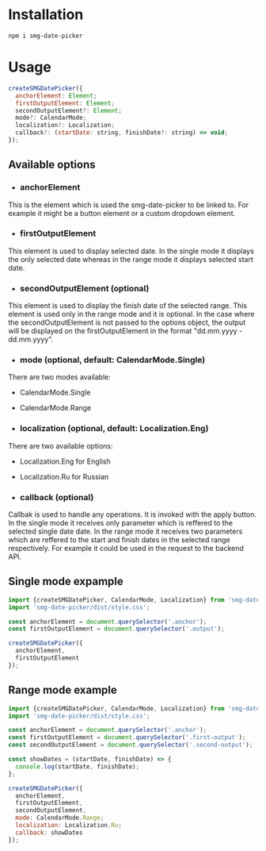 # Installation

```command
npm i smg-date-picker
```

# Usage

```js
createSMGDatePicker({
  anchorElement: Element;
  firstOutputElement: Element;
  secondOutputElement?: Element;
  mode?: CalendarMode;
  localization?: Localization;
  callback?: (startDate: string, finishDate?: string) => void;
});
```

## Available options

- ### anchorElement

This is the element which is used the smg-date-picker to be linked to.
For example it might be a button element or a custom dropdown element.

- ### firstOutputElement

This element is used to display selected date. In the single mode it displays the only selected date whereas in the range mode it displays selected start date.

- ### secondOutputElement (optional)

This element is used to display the finish date of the selected range.
This element is used only in the range mode and it is optional.
In the case where the secondOutputElement is not passed to the options object, the output will be displayed on the firstOutputElement in the format "dd.mm.yyyy - dd.mm.yyyy".

- ### mode (optional, default: CalendarMode.Single)

There are two modes available:

- CalendarMode.Single
- CalendarMode.Range

- ### localization (optional, default: Localization.Eng)

There are two available options:

- Localization.Eng for English
- Localization.Ru for Russian

- ### callback (optional)

Callbak is used to handle any operations. It is invoked with the apply button.
In the single mode it receives only parameter which is reffered to the selected single date date.
In the range mode it receives two parameters which are reffered to the start and finish dates in the selected range respectively.
For example it could be used in the request to the backend API.

## Single mode expample

```js
import {createSMGDatePicker, CalendarMode, Localization} from 'smg-date-picker';
import 'smg-date-picker/dist/style.css';

const anchorElement = document.querySelector('.anchor');
const firstOutputElement = document.querySelector('.output');

createSMGDatePicker({
  anchorElement,
  firstOutputElement
});
```

## Range mode example

```js
import {createSMGDatePicker, CalendarMode, Localization} from 'smg-date-picker';
import 'smg-date-picker/dist/style.css';

const anchorElement = document.querySelector('.anchor');
const firstOutputElement = document.querySelector('.first-output');
const secondOutputElement = document.querySelector('.second-output');

const showDates = (startDate, finishDate) => {
  console.log(startDate, finishDate);
};

createSMGDatePicker({
  anchorElement,
  firstOutputElement,
  secondOutputElement,
  mode: CalendarMode.Range;
  localization: Localization.Ru;
  callback: showDates
});
```